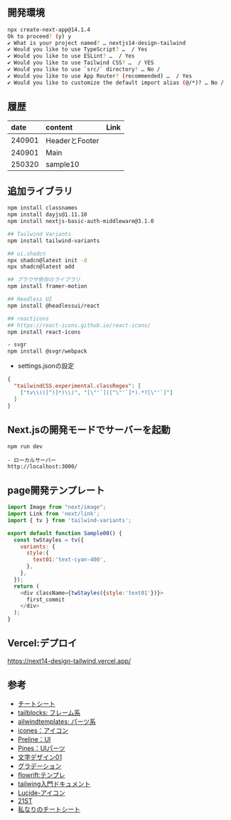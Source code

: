 ## 開発環境
```sh
npx create-next-app@14.1.4
Ok to proceed? (y) y
✔ What is your project named? … nextjs14-design-tailwind
✔ Would you like to use TypeScript? …  / Yes
✔ Would you like to use ESLint? …  / Yes
✔ Would you like to use Tailwind CSS? …  / YES
✔ Would you like to use `src/` directory? … No / 
✔ Would you like to use App Router? (recommended) …  / Yes
✔ Would you like to customize the default import alias (@/*)? … No / 
```

## 履歴
|date|content|Link|
|:----|:----|:----|
|240901|HeaderとFooter||
|240901|Main||
|250320|sample10||

## 追加ライブラリ
```sh
npm install classnames
npm install dayjs@1.11.10
npm install nextjs-basic-auth-middleware@3.1.0

## Tailwind Variants
npm install tailwind-variants

## ui.shadcn
npx shadcn@latest init -d
npx shadcn@latest add

## ブラウザ依存のライブラリ
npm install framer-motion

## Headless UI
npm install @headlessui/react

## reacticons
## https://react-icons.github.io/react-icons/
npm install react-icons

- svgr
npm install @svgr/webpack
```

- settings.jsonの設定
```json
{
  "tailwindCSS.experimental.classRegex": [
    ["tv\\(([^)]*)\\)", "[\"'`]([^\"'`]*).*?[\"'`]"]
  ]
}
```

## Next.jsの開発モードでサーバーを起動
```
npm run dev

- ローカルサーバー
http://localhost:3000/
```

##  page開発テンプレート
```js
import Image from "next/image";
import Link from 'next/link';
import { tv } from 'tailwind-variants';

export default function Sample00() {
  const twStayles = tv({
    variants: {
      style:{
        text01:'text-cyan-400',
      },
    },
  });
  return (
    <div className={twStayles({style:'text01'})}>
      first_commit
    </div>
  );
}
```

## Vercel:デプロイ
https://next14-design-tailwind.vercel.app/

## 参考
- [チートシート](https://nerdcave.com/tailwind-cheat-sheet)
- [tailblocks: フレーム系](https://tailblocks.cc/)
- [ailwindtemplates: パーツ系](https://tailwindtemplates.io/templates)
- [icones：アイコン](https://icones.js.org/)
- [Preline：UI](https://preline.co/)
- [Pines：UIパーツ](https://devdojo.com/pines)
- [文字デザイン01](https://focaccia.co.jp/blog/css-gradient-text)
- [グラデーション](https://tailwind-gradient-generator.vercel.app/)
- [flowrift:テンプレ](https://flowrift.com/w/)
- [tailwing入門ドキュメント](https://zenn.dev/yohei_watanabe/books/c0b573713734b9)
- [Lucide-アイコン](https://lucide.dev/icons/)
- [21ST](https://21st.dev/)
- [私なりのチートシート](https://zenn.dev/aew2sbee/articles/tailwind-css-cheat-sheet)